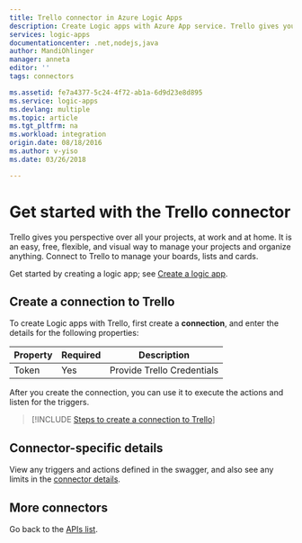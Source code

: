 ```yaml
---
title: Trello connector in Azure Logic Apps
description: Create Logic apps with Azure App service. Trello gives you perspective over all your projects, at work and at home.  It is an easy, free, flexible, and visual way to manage your projects and organize anything.  Connect to Trello to manage your boards, lists and cards
services: logic-apps
documentationcenter: .net,nodejs,java
author: MandiOhlinger
manager: anneta
editor: ''
tags: connectors

ms.assetid: fe7a4377-5c24-4f72-ab1a-6d9d23e8d895
ms.service: logic-apps
ms.devlang: multiple
ms.topic: article
ms.tgt_pltfrm: na
ms.workload: integration
origin.date: 08/18/2016
ms.author: v-yiso
ms.date: 03/26/2018

---
```

# Get started with the Trello connector
Trello gives you perspective over all your projects, at work and at home.  It is an easy, free, flexible, and visual way to manage your projects and organize anything.  Connect to Trello to manage your boards, lists and cards.

Get started by creating a logic app; see [Create a logic app](../logic-apps/quickstart-create-first-logic-app-workflow.md).

## Create a connection to Trello
To create Logic apps with Trello, first create a **connection**, and enter the details for the following properties:

| Property | Required | Description |
| --- | --- | --- |
| Token |Yes |Provide Trello Credentials |

After you create the connection, you can use it to execute the actions and listen for the triggers.

> [!INCLUDE [Steps to create a connection to Trello](../../includes/connectors-create-api-trello.md)]
> 

## Connector-specific details

View any triggers and actions defined in the swagger, and also see any limits in the [connector details](/connectors/trello/).

## More connectors
Go back to the [APIs list](apis-list.md).